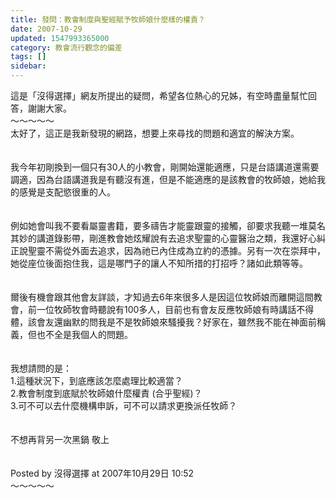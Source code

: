 ```yaml
---
title: 發問：教會制度與聖經賦予牧師娘什麼樣的權責？
date: 2007-10-29
updated: 1547993365000
category: 教會流行觀念的偏差
tags: []
sidebar: 
---
```


<p>這是「沒得選擇」網友所提出的疑問，希望各位熱心的兄姊，有空時盡量幫忙回答，謝謝大家。<br/><!--more-->～～～～～<br/>太好了，這正是我新發現的網路，想要上來尋找的問題和適宜的解決方案。<br/><br/><br/>我今年初剛換到一個只有30人的小教會，剛開始還能適應，只是台語講道還需要調適，因為台語講道我是有聽沒有進，但是不能適應的是該教會的牧師娘，她給我的感覺是支配慾很重的人。<br/><br/><br/>例如她會叫我不要看屬靈書籍，要多禱告才能靈跟靈的接觸，卻要求我聽一堆莫名其妙的講道錄影帶，剛進教會她炫耀說有去追求聖靈的心靈醫治之類，我還好心糾正說聖靈不需從外面去追求，因為祂已內住成為立約的憑據。另有一次在崇拜中，她從座位後面抱住我，這是哪門子的讓人不知所措的打招呼？諸如此類等等。<br/><br/><br/>爾後有機會跟其他會友詳談，才知過去6年來很多人是因這位牧師娘而離開這間教會，前一位牧師牧會時聽說有100多人，目前也有會友反應牧師娘有時講話不得體，該會友還幽默的問我是不是牧師娘來騷擾我？好家在，雖然我不能在神面前稱義，但也不全是我個人的問題。<br/><br/><br/>我想請問的是：<br/>1.這種狀況下，到底應該怎麼處理比較適當？<br/>2.教會制度到底賦於牧師娘什麼權責 (合乎聖經)？<br/>3.可不可以去什麼機構申訴，可不可以請求更換派任牧師？ <br/><br/><br/>不想再背另一次黑鍋 敬上<br/><br/><br/>Posted by 沒得選擇 at 2007年10月29日 10:52 <br/>～～～～～<br/></p>